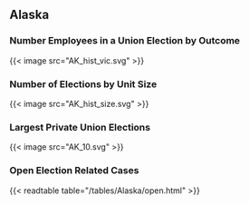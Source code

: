 ##  Alaska

### Number Employees in a Union Election by Outcome
{{< image src="AK_hist_vic.svg" >}}

### Number of Elections by Unit Size
{{< image src="AK_hist_size.svg" >}}

### Largest Private Union Elections
{{< image src="AK_10.svg" >}}

### Open Election Related Cases
{{< readtable table="/tables/Alaska/open.html" >}}

